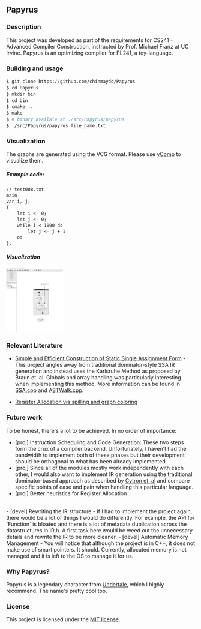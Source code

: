 Papyrus
-------

### Description

This project was developed as part of the requirements for CS241 - Advanced Compiler Construction, instructed by Prof. Michael Franz at UC Irvine. Papyrus is an optimizing compiler for PL241, a toy-language.

### Building and usage

```bash
$ git clone https://github.com/chinmaydd/Papyrus
$ cd Papyrus
$ mkdir bin
$ cd bin
$ cmake ..
$ make
$ # binary availale at ./src/Papyrus/papyrus
$ ./src/Papyrus/papyrus file_name.txt
```

### Visualization

The graphs are generated using the VCG format. Please use [yComp](https://pp.ipd.kit.edu/firm/yComp.html) to visualize them.

##### Example code:

```
// test008.txt
main
var i, j;
{
    let i <- 0;
    let j <- 0;
    while i < 1000 do
        let j <- j + 1
    od
}.
```

##### Visualization

<img src="./utils/viz.png" width="30%" height="30%"/>

### Relevant Literature

- [Simple and Efficient Construction of Static Single Assignment Form](https://link.springer.com/chapter/10.1007/978-3-642-37051-9_6) - This project angles away from traditional dominator-style SSA IR generation and instead uses the Karlsruhe Method as proposed by Braun et. al. Globals and array handling was particularly interesting when implementing this method. More information can be found in [SSA.cpp](https://github.com/chinmaydd/Papyrus/blob/master/src/IR/SSA.cpp) and [ASTWalk.cpp](https://github.com/chinmaydd/Papyrus/blob/master/src/IR/ASTWalk.cpp).

- [Register Allocation via spilling and graph coloring](https://cs.gmu.edu/~white/CS640/p98-chaitin.pdf)

### Future work

To be honest, there's a lot to be achieved. In no order of importance:

- [proj] Instruction Scheduling and Code Generation: These two steps form the crux of a compiler backend. Unfortunately, I haven't had the bandwidth to implement both of these phases but their development should be orthogonal to what has been already implemented.
- [proj] Since all of the modules mostly work independently with each other, I would also want to implement IR generation using the traditional dominator-based approach as described by [Cytron et. al](https://c9x.me/compile/bib/ssa.pdf) and compare specific points of ease and pain when handling this particular language.
- [proj] Better heuristics for Register Allocation
<br />
- [devel] Rewriting the IR structure - If I had to implement the project again, there would be a lot of things I would do differently. For example, the API for `Function` is bloated and there is a lot of metadata duplication across the datastructures in IR.h. A first task here would be weed out the unnecessary details and rewrite the IR to be more cleaner.
- [devel] Automatic Memory Management - You will notice that although the project is in C++, it does not make use of smart pointers. It should. Currently, allocated memory is not managed and it is left to the OS to manage it for us.

### Why Papyrus?

Papyrus is a legendary character from [Undertale](https://undertale.com/), which I highly recommend. The name's pretty cool too.

### License

This project is licensed under the [MIT license](https://github.com/chinmaydd/Papyrus/blob/master/LICENSE).
